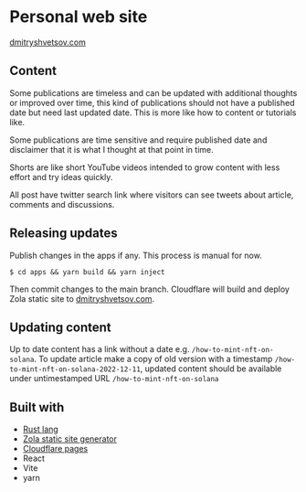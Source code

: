 # Personal web site

[dmitryshvetsov.com](https://dmitryshvetsov.com)

## Content

Some publications are timeless and can be updated with additional thoughts or improved over time, this kind of publications should not have a published date but need last updated date. This is more like how to content or tutorials like.

 Some publications are time sensitive and require published date and disclaimer that it is what I thought at that point in time.

 Shorts are like short YouTube videos intended to grow content with less effort and try ideas quickly.

 All post have twitter search link where visitors can see tweets about article, comments and discussions.

## Releasing updates

Publish changes in the apps if any. This process is manual for now.

    $ cd apps && yarn build && yarn inject

Then commit changes to the main branch. Cloudflare will build and deploy Zola static site to [dmitryshvetsov.com](dmitryshvetsov.com).

## Updating content

Up to date content has a link without a date e.g. `/how-to-mint-nft-on-solana`. To update article make a copy of old version with a timestamp `/how-to-mint-nft-on-solana-2022-12-11`, updated content should be available under untimestamped URL `/how-to-mint-nft-on-solana`

## Built with

- [Rust lang](https://www.rust-lang.org)
- [Zola static site generator](https://www.getzola.org)
- [Cloudflare pages](https://pages.cloudflare.com)
- React
- Vite
- yarn
